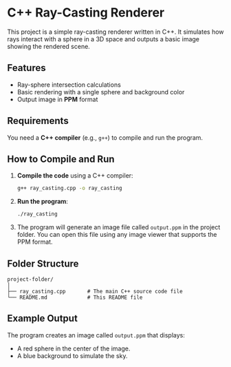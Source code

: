 # C++ Ray-Casting Renderer

This project is a simple ray-casting renderer written in C++. It simulates how rays interact with a sphere in a 3D space and outputs a basic image showing the rendered scene.

## Features
- Ray-sphere intersection calculations
- Basic rendering with a single sphere and background color
- Output image in **PPM** format

## Requirements
You need a **C++ compiler** (e.g., `g++`) to compile and run the program.

## How to Compile and Run

1. **Compile the code** using a C++ compiler:
   ```bash
   g++ ray_casting.cpp -o ray_casting
   ```

2. **Run the program**:
   ```bash
   ./ray_casting
   ```

3. The program will generate an image file called `output.ppm` in the project folder. You can open this file using any image viewer that supports the PPM format.


## Folder Structure

```
project-folder/
│
├── ray_casting.cpp       # The main C++ source code file
└── README.md             # This README file
```

## Example Output

The program creates an image called `output.ppm` that displays:
- A red sphere in the center of the image.
- A blue background to simulate the sky.

